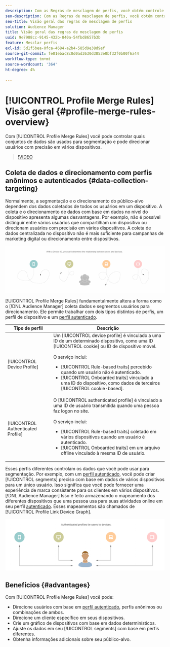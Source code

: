 ```yaml
---
description: Com as Regras de mesclagem de perfis, você obtém controle sobre os conjuntos de dados usados para segmentação e pode direcionar uma pessoa com precisão em vários dispositivos.
seo-description: Com as Regras de mesclagem de perfis, você obtém controle sobre os conjuntos de dados usados para segmentação e pode direcionar uma pessoa com precisão em vários dispositivos.
seo-title: Visão geral das regras de mesclagem de perfis
solution: Audience Manager
title: Visão geral das regras de mesclagem de perfis
uuid: 9e7988cc-9145-432b-840a-54fbd8657b3b
feature: Mesclar perfis
exl-id: 5d1f5bea-0fca-4684-a2b4-585d9e38d9ef
source-git-commit: fe01ebac8c0d0ad3630d3853e0bf32f0b00f6a44
workflow-type: tm+mt
source-wordcount: '364'
ht-degree: 4%

---
```


# [!UICONTROL Profile Merge Rules] Visão geral {#profile-merge-rules-overview}

Com [!UICONTROL Profile Merge Rules] você pode controlar quais conjuntos de dados são usados para segmentação e pode direcionar usuários com precisão em vários dispositivos.

>[!VIDEO](https://video.tv.adobe.com/v/28974)

## Coleta de dados e direcionamento com perfis anônimos e autenticados {#data-collection-targeting}

Normalmente, a segmentação e o direcionamento do público-alvo dependem dos dados coletados de todos os usuários em um dispositivo. A coleta e o direcionamento de dados com base em dados no nível do dispositivo apresenta algumas desvantagens. Por exemplo, não é possível distinguir entre vários usuários que compartilham um dispositivo ou direcionam usuários com precisão em vários dispositivos. A coleta de dados centralizada no dispositivo não é mais suficiente para campanhas de marketing digital ou direcionamento entre dispositivos.

![](assets/unauthenticated2.png)

[!UICONTROL Profile Merge Rules] fundamentalmente altera a forma como o  [!DNL Audience Manager] coleta dados e segmentos usuários para direcionamento. Ele permite trabalhar com dois tipos distintos de perfis, um perfil de dispositivo e um [perfil autenticado](../../reference/visitor-authentication-states.md).

| Tipo de perfil | Descrição |
|---|---|
| [!UICONTROL Device Profile] | Um [!UICONTROL device profile] é vinculado a uma ID de um determinado dispositivo, como uma ID [!UICONTROL cookie] ou ID de dispositivo móvel.<br><br> O serviço inclui:<ul><li>[!UICONTROL Rule-based traits] percebido quando um usuário não é autenticado.</li><li>[!UICONTROL Onboarded traits] vinculado a uma ID do dispositivo, como dados de terceiros  [!UICONTROL cookie-based].</li></ul> |
| [!UICONTROL Authenticated Profile] | O [!UICONTROL authenticated profile] é vinculado a uma ID de usuário transmitida quando uma pessoa faz logon no site.<br><br>O serviço inclui:<ul><li>[!UICONTROL Rule-based traits] coletado em vários dispositivos quando um usuário é autenticado.</li><li>[!UICONTROL Onboarded traits] em um arquivo offline vinculado à mesma ID de usuário.</li></ul> |

Esses perfis diferentes controlam os dados que você pode usar para segmentação. Por exemplo, com um [perfil autenticado](../../reference/visitor-authentication-states.md), você pode criar [!UICONTROL segments] preciso com base em dados de vários dispositivos para um único usuário. Isso significa que você pode fornecer uma experiência de marca consistente para os clientes em vários dispositivos. [!DNL Audience Manager] Isso é feito armazenando o mapeamento dos diferentes dispositivos que uma pessoa usa para suas atividades online em seu perfil  [autenticado](../../reference/visitor-authentication-states.md). Esses mapeamentos são chamados de [!UICONTROL Profile Link Device Graph].

![](assets/authenticated2.png)

## Benefícios {#advantages}

Com [!UICONTROL Profile Merge Rules] você pode:

* Direcione usuários com base em [perfil autenticado](../../reference/visitor-authentication-states.md), perfis anônimos ou combinações de ambos.
* Direcione um cliente específico em seus dispositivos.
* Crie um gráfico de dispositivos com base em dados determinísticos.
* Ajuste os dados em seu [!UICONTROL segments] com base em perfis diferentes.
* Obtenha informações adicionais sobre seu público-alvo.

